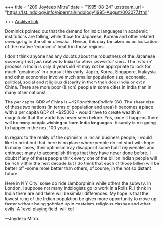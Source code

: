+++
title = "209 Joydeep Mitra"
date = "1995-08-24"
upstream_url = "https://list.indology.info/pipermail/indology/1995-August/003077.html"

+++
[Archive link](https://list.indology.info/pipermail/indology/1995-August/003077.html)

Dominick pointed out that the demand for Indic languages in academic 
institutions are falling, while those for Japanese, Korean and other
related ones going in the other direction.  Hence, this may be taken
as an indication of the relative 'economic' health in those regions.

I don't think anyone has any doubts  about  the  robustness  of  the
Japanese economy (not just relative to India)  to  other  'powerful'
ones. The 'reform' process in India is only 4 years old  -it may not
be appropriate to look for much 'greatness' in a pursuit this early.
Japan, Korea, Singapore, Malaysia and other economies  involve  much
smaller population size, economic, political, social  and  religious
disparity in them than does India or even China. There are more poor
(& rich) people in some cities in India than in many other nations!

The per capita GDP of China is ~$420 and that of India is ~$360. The
sheer size of these two nations (in terms of population and area) if
becomes a place with a per capita GDP  of  ~$25000 - would  have  to
create wealth in magnitude that the world has never seen before. Yes,
once it happens there will be many people  wishing  to  learn  Indic
languages -it surely is not going to happen in the next 100 years.

In regard  to the reality of the optimism in Indian business people,
I would like to point out that there is no place where people do not
start with hope. In many cases, their optimism may  disappoint  some
but it rejuvenates and enthuses many to accomplish things that  they
have never done before. I doubt  if any of these people think  every
one of the billion Indian people will be rich within the next decade
but I do think that each of those billion will be better  off  -some
more better than others, of course, in the not so distant future.

Here in N Y City, some do ride Lamborghinis while others the subway.
In London, I suppose not many Indologists go to work in a Rolls R. I
think in India there are and there will be similar  differences.  My
hope is that the lowest rung of the Indian population be given  more
opportunity to move up faster without being gobbled up in  casteism,
religious clashes and other evils.  A 'level playing field' will do!

--Joydeep Mitra.





